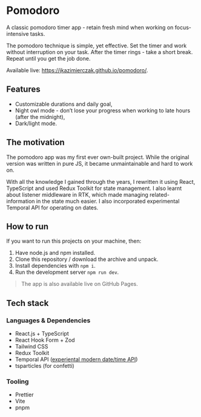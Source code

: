 # Pomodoro

A classic pomodoro timer app - retain fresh mind when working on focus-intensive tasks.

The pomodoro technique is simple, yet effective. Set the timer and work without interruption on your task. After the timer rings - take a short break. Repeat until you get the job done.

Available live: https://jkazimierczak.github.io/pomodoro/.

## Features

- Customizable durations and daily goal,
- Night owl mode - don’t lose your progress when working to late hours (after the midnight),
- Dark/light mode.

## The motivation

The pomodoro app was my first ever own-built project. While the original version was written in pure JS, it became unmaintainable and hard to work on.

With all the knowledge I gained through the years, I rewritten it using React, TypeScript and used Redux Toolkit for state management. I also learnt about listener middleware in RTK, which made managing related-information in the state much easier. I also incorporated experimental Temporal API for operating on dates.

## How to run

If you want to run this projects on your machine, then:

1. Have node.js and npm installed.
2. Clone this repository / download the archive and unpack.
3. Install dependencies with `npm i`.
4. Run the development server `npm run dev`.

> The app is also available live on GitHub Pages.
>

## Tech stack

### Languages & Dependencies

- React.js + TypeScript
- React Hook Form + Zod
- Tailwind CSS
- Redux Toolkit
- Temporal API ([experiental modern date/time API](https://tc39.es/proposal-temporal/docs/))
- tsparticles (for confetti)

### Tooling

- Prettier
- Vite
- pnpm
